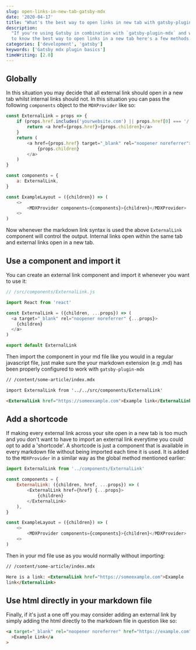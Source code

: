 ```yaml
---
slug: open-links-in-new-tab-gatsby-mdx
date: '2020-04-17'
title: "What's the best way to open links in new tab with gatsby-plugin-mdx?"
description:
  "If you're using Gatsby in combination with `gatsby-plugin-mdx` and would like
  to know the best way to open links in a new tab here's a few methods."
categories: ['development', 'gatsby']
keywords: ['Gatsby mdx plugin basics']
timeWriting: [2.0]
---
```


## Globally

In this situation you may decide that all external link should open in a new tab
whilst internal links should not. In this situation you can pass the following
`components` object to the `MDXProvider` like so:

```js
const ExternalLink = props => {
	if (props.href.includes('yourwebsite.com') || props.href[0] === '/') {
		return <a href={props.href}>{props.children}</a>
	}
	return (
		<a href={props.href} target="_blank" rel="noopener noreferrer">
			{props.children}
		</a>
	)
}

const components = {
	a: ExternalLink,
}

const ExampleLayout = ({children}) => (
	<>
		<MDXProvider components={components}>{children}</MDXProvider>
	<>
)
```

Now whenever the markdown link syntax is used the above `ExternalLink` component
will control the output. Internal links open within the same tab and external
links open in a new tab.

## Use a component and import it

You can create an external link component and import it whenever you want to use
it:

```js
// /src/components/ExternalLink.js

import React from 'react'

const ExternalLink = ({children, ...props}) => (
  <a target="_blank" rel="noopener noreferrer" {...props}>
    {children}
  </a>
)

export default ExternalLink
```

Then import the component in your md file like you would in a regular javascript
file, just make sure the your markdown extension (e.g .md) has been properly
configured to work with `gatsby-plugin-mdx`

```md
// /content/some-article/index.mdx

import ExternalLink from '../../src/components/ExternalLink'

<ExternalLink href="https://someexample.com">Example link</ExternalLink>
```

## Add a shortcode

If making every external link across your site open in a new tab is too much and
you don't want to have to import an external link everytime you could opt to add
a 'shortcode'. A shortcode is just a component that is available in every
markdown file without being imported each time it is used. It is added to the
`MDXProvider` in a similar way as the global method mentioned earlier:

```js
import ExternalLink from '../components/ExternalLink'

const components = {
	ExternalLink: ({children, href, ...props}) => (
		<ExternalLink href={href} {...props}>
			{children}
		</ExternalLink>
	),
}

const ExampleLayout = ({children}) => (
	<>
		<MDXProvider components={components}>{children}</MDXProvider>
	<>
)
```

Then in your md file use as you would normally without importing:

```md
// /content/some-article/index.mdx

Here is a link: <ExternalLink href="https://someexample.com">Example
link</ExternalLink>
```

## Use html directly in your markdown file

Finally, if it's just a one off you may consider adding an external link by
simply adding the html directly to the markdown file in question like so:

```html
<a target="_blank" rel="noopener noreferrer" href="https://example.com"
  >Example Link</a
>
```
